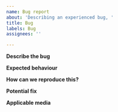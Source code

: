 ```yaml
---
name: Bug report
about: 'Describing an experienced bug, '
title: Bug
labels: Bug
assignees: ''

---
```


**Describe the bug**

**Expected behaviour**

**How can we reproduce this?**

**Potential fix**

**Applicable media**
